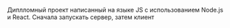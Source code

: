 Диплломный проект написанный на языке JS с использованием Node.js и React.
Сначала запускать сервер, затем клиент
